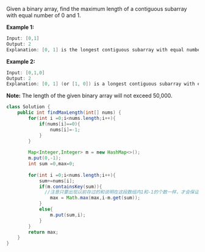 Given a binary array, find the maximum length of a contiguous subarray with equal number of 0 and 1.

**Example 1:**

```java
Input: [0,1]
Output: 2
Explanation: [0, 1] is the longest contiguous subarray with equal number of 0 and 1.
```



**Example 2:**

```java
Input: [0,1,0]
Output: 2
Explanation: [0, 1] (or [1, 0]) is a longest contiguous subarray with equal number of 0 and 1.
```



**Note:** The length of the given binary array will not exceed 50,000.

~~~java
class Solution {
    public int findMaxLength(int[] nums) {
        for(int i =0;i<nums.length;i++){
            if(nums[i]==0){
                nums[i]=-1;
            }
        }
        
        Map<Integer,Integer> m = new HashMap<>();
        m.put(0,-1);
        int sum =0,max=0;
        
        for(int i =0;i<nums.length;i++){
            sum+=nums[i];
            if(m.containsKey(sum)){
              //注意只要出现以前存过的和说明在这段数组内1和-1的个数一样，才会保证和一样
                max = Math.max(max,i-m.get(sum));
            }
            else{
                m.put(sum,i);
            }
        }
        return max;
    }
}
~~~

